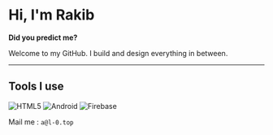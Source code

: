 # Hi, I'm Rakib

**Did you predict me?**

Welcome to my GitHub. I build and design everything in between.

---

## Tools I use

![HTML5](https://img.shields.io/badge/HTML5-E34F26?style=for-the-badge&logo=html5&logoColor=white)
![Android](https://img.shields.io/badge/Android-3DDC84?style=for-the-badge&logo=android&logoColor=white)
![Firebase](https://img.shields.io/badge/Firebase-FFCA28?style=for-the-badge&logo=firebase&logoColor=black)

  Mail me : ```a@l-0.top```

